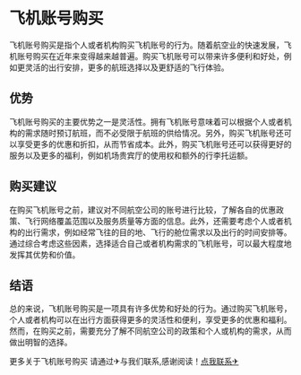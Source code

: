 # 飞机账号购买

飞机账号购买是指个人或者机构购买飞机账号的行为。随着航空业的快速发展，飞机账号购买在近年来变得越来越普遍。购买飞机账号可以带来许多便利和好处，例如更灵活的出行安排，更多的航班选择以及更舒适的飞行体验。

## 优势

飞机账号购买的主要优势之一是灵活性。拥有飞机账号意味着可以根据个人或者机构的需求随时预订航班，而不必受限于航班的供给情况。另外，购买飞机账号还可以享受更多的优惠和折扣，从而节省成本。此外，购买飞机账号还可以获得更好的服务以及更多的福利，例如机场贵宾厅的使用权和额外的行李托运额。

## 购买建议

在购买飞机账号之前，建议对不同航空公司的账号进行比较，了解各自的优惠政策、飞行网络覆盖范围以及服务质量等方面的信息。此外，还需要考虑个人或者机构的出行需求，例如经常飞往的目的地、飞行的舱位需求以及出行的时间安排等。通过综合考虑这些因素，选择适合自己或者机构需求的飞机账号，可以最大程度地发挥其优势和价值。

## 结语

总的来说，飞机账号购买是一项具有许多优势和好处的行为。通过购买飞机账号，个人或者机构可以在出行方面获得更多的灵活性和便利，享受更多的优惠和福利。然而，在购买之前，需要充分了解不同航空公司的政策和个人或机构的需求，从而做出明智的选择。

更多关于飞机账号购买 请通过✈与我们联系,感谢阅读！[点我联系✈](https://chat.G208.com)